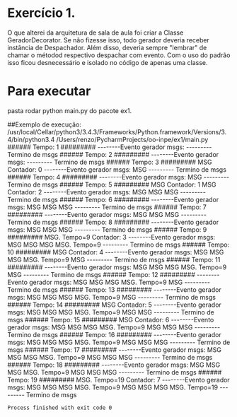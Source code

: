 # Exercício 1.

O que alterei da arquitetura de sala de aula foi criar a Classe GeradorDecorator.
Se não fizesse isso, todo gerador deveria receber instância de Despachador.
Além disso, deveria sempre "lembrar" de chamar o métodod respectivo despachar com evento.
Com o uso do padrão isso ficou desnecessário e isolado no código de apenas uma classe.

# Para executar

pasta rodar python main.py do pacote ex1.


##Exemplo de execução:
    /usr/local/Cellar/python3/3.4.3/Frameworks/Python.framework/Versions/3.4/bin/python3.4 /Users/renzo/PycharmProjects/oo-inpe/ex1/main.py
    ###### Tempo: 1 #########
    --------Evento gerador msgs:
    --------- Termino de msgs
    ###### Tempo: 2 #########
    --------Evento gerador msgs:
    --------- Termino de msgs
    ###### Tempo: 3 #########
    MSG
    Contador: 0
    --------Evento gerador msgs:
    MSG
    --------- Termino de msgs
    ###### Tempo: 4 #########
    --------Evento gerador msgs:
    MSG
    --------- Termino de msgs
    ###### Tempo: 5 #########
    MSG
    Contador: 1
    MSG
    Contador: 2
    --------Evento gerador msgs:
    MSG
    MSG
    MSG
    --------- Termino de msgs
    ###### Tempo: 6 #########
    --------Evento gerador msgs:
    MSG
    MSG
    MSG
    --------- Termino de msgs
    ###### Tempo: 7 #########
    --------Evento gerador msgs:
    MSG
    MSG
    MSG
    --------- Termino de msgs
    ###### Tempo: 8 #########
    --------Evento gerador msgs:
    MSG
    MSG
    MSG
    --------- Termino de msgs
    ###### Tempo: 9 #########
    MSG. Tempo=9
    Contador: 3
    --------Evento gerador msgs:
    MSG
    MSG
    MSG
    MSG. Tempo=9
    --------- Termino de msgs
    ###### Tempo: 10 #########
    MSG
    Contador: 4
    --------Evento gerador msgs:
    MSG
    MSG
    MSG
    MSG. Tempo=9
    MSG
    --------- Termino de msgs
    ###### Tempo: 11 #########
    --------Evento gerador msgs:
    MSG
    MSG
    MSG
    MSG. Tempo=9
    MSG
    --------- Termino de msgs
    ###### Tempo: 12 #########
    --------Evento gerador msgs:
    MSG
    MSG
    MSG
    MSG. Tempo=9
    MSG
    --------- Termino de msgs
    ###### Tempo: 13 #########
    --------Evento gerador msgs:
    MSG
    MSG
    MSG
    MSG. Tempo=9
    MSG
    --------- Termino de msgs
    ###### Tempo: 14 #########
    MSG
    Contador: 5
    --------Evento gerador msgs:
    MSG
    MSG
    MSG
    MSG. Tempo=9
    MSG
    MSG
    --------- Termino de msgs
    ###### Tempo: 15 #########
    MSG
    Contador: 6
    --------Evento gerador msgs:
    MSG
    MSG
    MSG
    MSG. Tempo=9
    MSG
    MSG
    MSG
    --------- Termino de msgs
    ###### Tempo: 16 #########
    --------Evento gerador msgs:
    MSG
    MSG
    MSG
    MSG. Tempo=9
    MSG
    MSG
    MSG
    --------- Termino de msgs
    ###### Tempo: 17 #########
    --------Evento gerador msgs:
    MSG
    MSG
    MSG
    MSG. Tempo=9
    MSG
    MSG
    MSG
    --------- Termino de msgs
    ###### Tempo: 18 #########
    --------Evento gerador msgs:
    MSG
    MSG
    MSG
    MSG. Tempo=9
    MSG
    MSG
    MSG
    --------- Termino de msgs
    ###### Tempo: 19 #########
    MSG. Tempo=19
    Contador: 7
    --------Evento gerador msgs:
    MSG
    MSG
    MSG
    MSG. Tempo=9
    MSG
    MSG
    MSG
    MSG. Tempo=19
    --------- Termino de msgs
    
    Process finished with exit code 0
